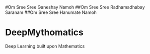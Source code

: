 #Om Sree Sree Ganeshay Namoh
##Om Sree Sree Radhamadhabay Saranam
##Om Sree Sree Hanumate Namoh 
# DeepMythomatics

Deep Learning built upon Mathematics 
